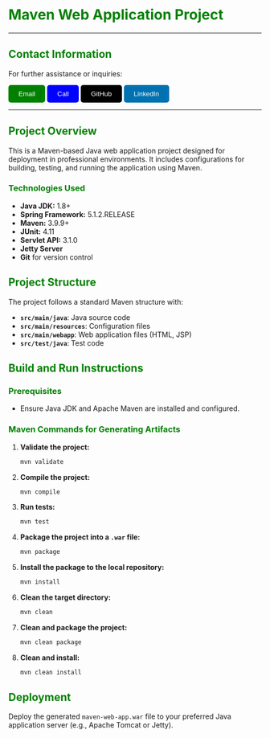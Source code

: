 # **<span style="color:green">Maven Web Application Project</span>**

---

## **<span style="color:green">Contact Information</span>**

For further assistance or inquiries:

<div align="left">
  <a href="mailto:nditafonhysonn@gmail.com" style="text-decoration:none;">
    <button style="background-color:green;color:white;padding:10px 20px;border:none;border-radius:5px;cursor:pointer;">Email</button>
  </a>
  <a href="tel:+235679638540" style="text-decoration:none;">
    <button style="background-color:blue;color:white;padding:10px 20px;border:none;border-radius:5px;cursor:pointer;">Call</button>
  </a>
  <a href="https://github.com/Hyson-Wayne" target="_blank" style="text-decoration:none;">
    <button style="background-color:black;color:white;padding:10px 20px;border:none;border-radius:5px;cursor:pointer;">GitHub</button>
  </a>
  <a href="https://www.linkedin.com/in/nditafon-hyson-762a6623b/" target="_blank" style="text-decoration:none;">
    <button style="background-color:#0072b1;color:white;padding:10px 20px;border:none;border-radius:5px;cursor:pointer;">LinkedIn</button>
  </a>
</div>

---


## **<span style="color:green">Project Overview</span>**
This is a Maven-based Java web application project designed for deployment in professional environments. It includes configurations for building, testing, and running the application using Maven.

### **<span style="color:green">Technologies Used</span>**
- **Java JDK:** 1.8+
- **Spring Framework:** 5.1.2.RELEASE
- **Maven:** 3.9.9+
- **JUnit:** 4.11
- **Servlet API:** 3.1.0
- **Jetty Server**
- **Git** for version control

## **<span style="color:green">Project Structure</span>**
The project follows a standard Maven structure with:
- **`src/main/java`**: Java source code
- **`src/main/resources`**: Configuration files
- **`src/main/webapp`**: Web application files (HTML, JSP)
- **`src/test/java`**: Test code

## **<span style="color:green">Build and Run Instructions</span>**

### **<span style="color:green">Prerequisites</span>**
- Ensure Java JDK and Apache Maven are installed and configured.

### **<span style="color:green">Maven Commands for Generating Artifacts</span>**
1. **Validate the project:**
    ```bash
    mvn validate
    ```
2. **Compile the project:**
    ```bash
    mvn compile
    ```
3. **Run tests:**
    ```bash
    mvn test
    ```
4. **Package the project into a `.war` file:**
    ```bash
    mvn package
    ```
5. **Install the package to the local repository:**
    ```bash
    mvn install
    ```
6. **Clean the target directory:**
    ```bash
    mvn clean
    ```
7. **Clean and package the project:**
    ```bash
    mvn clean package
    ```
8. **Clean and install:**
    ```bash
    mvn clean install
    ```

## **<span style="color:green">Deployment</span>**
Deploy the generated `maven-web-app.war` file to your preferred Java application server (e.g., Apache Tomcat or Jetty).
